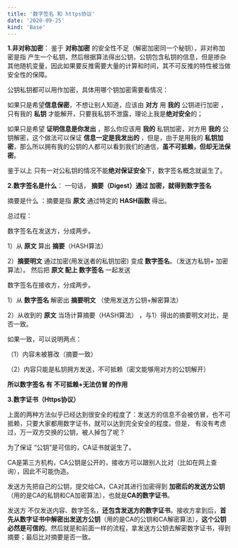 ```yaml
---
title: '数字签名 和 https协议'
date: '2020-09-25'
kind: 'Base'
---
```


**1.非对称加密**： 鉴于 **对称加密** 的安全性不足（解密加密同一个秘钥），非对称加密是指 产生一个私钥，然后根据算法得出公钥，公钥包含私钥的信息，但是掺杂其他随机变量，因此如果要反推需要大量的计算和时间，其不可反推的特性被当做安全性的保障。



公钥私钥都可以用作加密，具体用哪个钥加密需要看情况： 



如果只是希望**信息保密**，不想让别人知道，应该由 **对方** 用 **我的** 公钥进行加密 ，只有我的 **私钥** 才能解开，只要我私钥不泄露，理论上我是**绝对安全**的； 



如果只是希望 **证明信息是你发出** ，那么你应该用 **我的** 私钥加密，对方用 **我的** 公钥解密，这个做法可以保证 **信息一定是我发出的** ，但是，由于是用我的 **私钥加密**，那么所以拥有我的公钥的人都可以看到我们的通信，**虽不可抵赖，但却无法保密**。



鉴于以上 只有一对公私钥的情况不能**绝对保证安全**下，数字签名概念就诞生了。



**2.数字签名是什么**： 一句话， **摘要（Digest）**通过 **加密**，就得到**数字签名**



摘要是什么 ：摘要是指 **原文** 通过特定的 **HASH函数** 得出。



总过程： 

数字签名在发送方，分成两步。

 1）从 **原文** 算出 **摘要**（HASH算法） 

 2）**摘要明文** 通过加密(用发送者的私钥加密) 变成 **数字签名**。（发送方私钥+ 加密算法）。  然后把 **原文 配上 数字签名** 一起发送



数字签名在接收方，分成两步。 

1）从 **数字签名** 解密出 **摘要明文** （使用发送方公钥+解密算法） 

2）从收到的 **原文** 当场计算摘要（HASH算法） ，与1）得出的摘要明文对比，是否一致。



如果一致，可以说明两点：

（1）内容未被篡改（摘要一致）

（2）内容只能是私钥拥方发送，不可抵赖（密文能够用对方的公钥解开）



**所以数字签名 有 不可抵赖+无法仿冒 的作用**



**3.数字证书（Https协议）**



上面的两种方法似乎已经达到很安全的程度了：发送方的信息不会被仿冒，也不可抵赖，只要大家都用数字证书，就可以达到完全安全的程度。但是， 有没有考虑过，万一双方交换的公钥，被人掉包了呢？



为了保证 “公钥”是可信的，CA证书就诞生了。



CA是第三方机构，CA公钥是公开的，接收方可以跟别人比对（比如在网上查询），因此不可能伪造。



发送方先把自己的公钥，提交给CA，CA对其进行加密得到 **加密后的发送方公钥**（用的是CA的私钥和CA加密算法），也就是**CA的数字证书**。



发送方 不仅发送内容、数字签名，**还包含发送方的数字证书**。接收方拿到后，**首先从数字证书中解密出发送方公钥**（用的是CA的公钥和CA解密算法），**这个公钥必然是可信的**。然后就是和前面一样的流程，拿发送方公钥去解密数字证书，得到摘要；最后比对摘要是否一致。